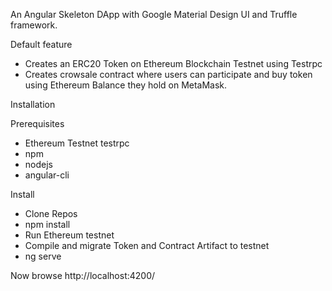 An Angular Skeleton DApp with Google Material Design UI and Truffle framework.

Default feature

- Creates an ERC20 Token on Ethereum Blockchain Testnet using Testrpc
- Creates crowsale contract where users can participate and buy token using Ethereum Balance they hold on MetaMask.

Installation

Prerequisites
- Ethereum Testnet testrpc 
- npm 
- nodejs
- angular-cli

Install
- Clone Repos
- npm install
- Run Ethereum testnet 
- Compile and migrate Token and Contract Artifact to testnet 
- ng serve 

Now browse http://localhost:4200/ 
